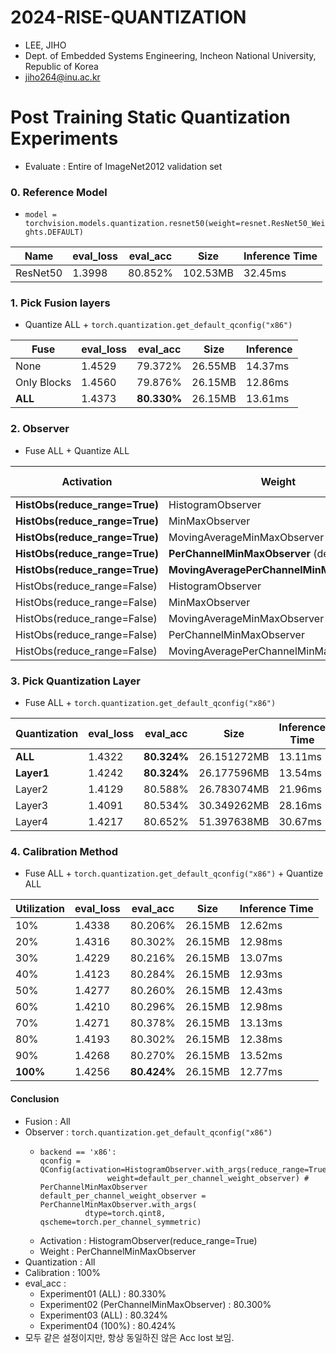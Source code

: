 # 2024-RISE-QUANTIZATION
-  LEE, JIHO
-  Dept. of Embedded Systems Engineering, Incheon National University, Republic of Korea
-  jiho264@inu.ac.kr  



# Post Training Static Quantization Experiments
- Evaluate : Entire of ImageNet2012 validation set
### 0. Reference Model
- ```model = torchvision.models.quantization.resnet50(weight=resnet.ResNet50_Weights.DEFAULT)```

| Name     | eval_loss | eval_acc | Size     | Inference Time |
| -------- | --------- | -------- | -------- | -------------- |
| ResNet50 | 1.3998    | 80.852%  | 102.53MB | 32.45ms        |

### 1. Pick Fusion layers
- Quantize ALL + ```torch.quantization.get_default_qconfig("x86")```
  
| Fuse        | eval_loss | eval_acc    | Size    | Inference |
| ----------- | --------- | ----------- | ------- | --------- |
| None        | 1.4529    | 79.372%     | 26.55MB | 14.37ms   |
| Only Blocks | 1.4560    | 79.876%     | 26.15MB | 12.86ms   |
| **ALL**     | 1.4373    | **80.330%** | 26.15MB | 13.61ms   |

### 2. Observer
- Fuse ALL + Quantize ALL
  
| Activation                     | Weight                                     | eval_loss | eval_acc    | Size    | Inference Time |
| ------------------------------ | ------------------------------------------ | --------- | ----------- | ------- | -------------- |
| **HistObs(reduce_range=True)** | HistogramObserver                          | 1.4645    | 78.990%     | 25.69MB | 12.44ms        |
| **HistObs(reduce_range=True)** | MinMaxObserver                             | 1.5083    | 79.126%     | 25.69MB | 12.88ms        |
| **HistObs(reduce_range=True)** | MovingAverageMinMaxObserver                | 1.5019    | 79.078%     | 25.69MB | 12.66ms        |
| **HistObs(reduce_range=True)** | **PerChannelMinMaxObserver** (default x86) | 1.4396    | **80.300%** | 26.15MB | 12.69ms        |
| **HistObs(reduce_range=True)** | **MovingAveragePerChannelMinMaxObserver**  | 1.4409    | **80.160%** | 26.15MB | 12.73ms        |
| HistObs(reduce_range=False)    | HistogramObserver                          | 4.0794    | 29.848%     | 25.69MB | 12.70ms        |
| HistObs(reduce_range=False)    | MinMaxObserver                             | 4.3364    | 25.848%     | 25.69MB | 12.90ms        |
| HistObs(reduce_range=False)    | MovingAverageMinMaxObserver                | 4.4176    | 24.836%     | 25.69MB | 12.71ms        |
| HistObs(reduce_range=False)    | PerChannelMinMaxObserver                   | 4.4285    | 24.754%     | 26.15MB | 12.58ms        |
| HistObs(reduce_range=False)    | MovingAveragePerChannelMinMaxObserver      | 4.7509    | 19.266%     | 26.15MB | 12.86ms        |

### 3. Pick Quantization Layer
- Fuse ALL + ```torch.quantization.get_default_qconfig("x86")```

| Quantization | eval_loss | eval_acc    | Size        | Inference Time |
| ------------ | --------- | ----------- | ----------- | -------------- |
| **ALL**      | 1.4322    | **80.324%** | 26.151272MB | 13.11ms        |
| **Layer1**   | 1.4242    | **80.324%** | 26.177596MB | 13.54ms        |
| Layer2       | 1.4129    | 80.588%     | 26.783074MB | 21.96ms        |
| Layer3       | 1.4091    | 80.534%     | 30.349262MB | 28.16ms        |
| Layer4       | 1.4217    | 80.652%     | 51.397638MB | 30.67ms        |

### 4. Calibration Method
- Fuse ALL + ```torch.quantization.get_default_qconfig("x86")``` + Quantize ALL

| Utilization | eval_loss | eval_acc    | Size    | Inference Time |
| ----------- | --------- | ----------- | ------- | -------------- |
| 10%         | 1.4338    | 80.206%     | 26.15MB | 12.62ms        |
| 20%         | 1.4316    | 80.302%     | 26.15MB | 12.98ms        |
| 30%         | 1.4229    | 80.216%     | 26.15MB | 13.07ms        |
| 40%         | 1.4123    | 80.284%     | 26.15MB | 12.93ms        |
| 50%         | 1.4277    | 80.260%     | 26.15MB | 12.43ms        |
| 60%         | 1.4210    | 80.296%     | 26.15MB | 12.98ms        |
| 70%         | 1.4271    | 80.378%     | 26.15MB | 13.13ms        |
| 80%         | 1.4193    | 80.302%     | 26.15MB | 12.38ms        |
| 90%         | 1.4268    | 80.270%     | 26.15MB | 13.52ms        |
| **100%**    | 1.4256    | **80.424%** | 26.15MB | 12.77ms        |

#### Conclusion
- Fusion : All
- Observer : ```torch.quantization.get_default_qconfig("x86")```
  - ```log
    backend == 'x86':
    qconfig = QConfig(activation=HistogramObserver.with_args(reduce_range=True),
                   weight=default_per_channel_weight_observer) # PerChannelMinMaxObserver
    default_per_channel_weight_observer = PerChannelMinMaxObserver.with_args(
              dtype=torch.qint8, qscheme=torch.per_channel_symmetric)
    ```
  - Activation : HistogramObserver(reduce_range=True)
  - Weight : PerChannelMinMaxObserver
- Quantization : All
- Calibration : 100%
- eval_acc : 
  - Experiment01 (ALL) : 80.330%
  - Experiment02 (PerChannelMinMaxObserver) : 80.300%
  - Experiment03 (ALL) : 80.324%
  - Experiment04 (100%) : 80.424%
- 모두 같은 설정이지만, 항상 동일하진 않은 Acc lost 보임.


